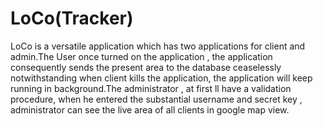 # LoCo(Tracker)

LoCo is a versatile application which has two applications for client and admin.The
User once turned on the application , the application consequently sends the present area to
the database ceaselessly notwithstanding when client kills the application, the application
will keep running in background.The administrator , at first ll have a validation procedure,
when he entered the substantial username and secret key , administrator can see the live area
of all clients in google map view.

